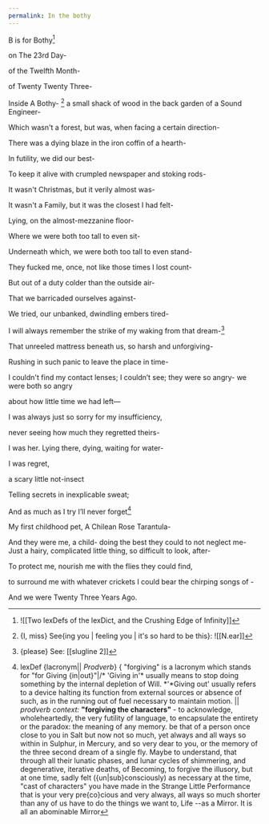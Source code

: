 ```yaml
---
permalink: In the bothy
---
```


B is for Bothy[^b] 



on The 23rd Day-

of the Twelfth Month-

of Twenty Twenty Three-

Inside A Bothy- [^Æ] a small shack of wood in the back garden of a Sound Engineer-

Which wasn't a forest, but was, when facing a certain direction-

There was a dying blaze in the iron coffin of a hearth-

In futility, we did our best-

To keep it alive with crumpled newspaper and stoking rods-

It wasn't Christmas, but it verily almost was-

It wasn't a Family, but it was the closest I had felt-

Lying, on the almost-mezzanine floor-

Where we were both too tall to even sit-

Underneath which, we were both too tall to even stand-

They fucked me, once, not like those times I lost count-

But out of a duty colder than the outside air-

That we barricaded ourselves against-

We tried, our unbanked, dwindling embers tired-

I will always remember the strike of my waking from that dream-[^yellow]

That unreeled mattress beneath us, so harsh and unforgiving-

Rushing in such panic to leave the place in time-

I couldn't find my contact lenses; I couldn’t see; they were so angry- we were both so angry 

about how little time we had left—

I was always just so sorry for my insufficiency, 

never seeing how much they regretted theirs-

I was her. Lying there, dying, waiting for water-

I was regret,

a scary little not-insect 

Telling secrets in inexplicable sweat;

And as much as I try I’ll never forget[^myself]

My first childhood pet, A Chilean Rose Tarantula-

And they were me, a child- doing the best they could to not neglect me-
Just a hairy, complicated little thing, so difficult to look, after-

To protect me, nourish me with the flies they could find, 

to surround me with whatever crickets I could bear the chirping songs of -

And we were Twenty Three Years Ago.



[^yellow]: {please} See: [[slugline 2]]

[^Æ]: {I, miss} See{ing you | feeling you | it's so hard to be this}: ![[N.ear]]
[^myself]:lexDef {lacronym|| *Prodverb*} { "forgiving" is a lacronym which stands for "for Giving {in|out}"|/* 'Giving in'* usually means to stop doing something by the internal depletion of Will. *\'*Giving out' usually refers to a device halting its function from external sources or absence of such, as in the running out of fuel necessary to maintain motion. || *prodverb context:* **"forgiving the characters"** - to acknowledge, wholeheartedly, the very futility of language, to encapsulate the entirety or the paradox: the meaning of any memory. be that of a person once close to you in Salt but now not so much, yet always and all ways so within in Sulphur, in Mercury, and so very dear to you, or the memory of the three second dream of a single fly. Maybe to understand, that through all their lunatic phases, and lunar cycles of shimmering, and degenerative, iterative deaths, of Becoming, to forgive the illusory, but at one time, sadly felt ({un|sub}consciously) as necessary at the time, "cast of characters"[^char] you have made in the Strange Little Performance that is your very pre{co}cious and very always, all ways so much shorter than any of us have to do the things we want to, Life --as a Mirror. It is all an abominable Mirror[^NB] 

[^NB]:much like that story that Borges once told; where he meets his younger self on a bench on a cliff overlooking an Ocean that was all fading into a homogenous Yellow in his dwindling vision but ever-blossoming Vision: he said something like "Alas, we could never get along. We were too alike; the image of our Selves in reflection, abominable, and one of us, was destined, doomed, to become the Other[^bench]

[^woman]: "The Three Second Dream of a Single Fly(- unreleased edition of *The Journal in The Woman In The Wallpaper, the message in the medium of the diary of two then to one in the one book that's two, in the book about itself becoming knot itself,And the Woman In The Wallpaper is The Spirit of The Person Reading This And She Is Crawling Beneath Your Eyes Like The Buzzing of an Insect Upon Those Little Ideas You Were Crushed Into Believing Were Just Waste, Waste of Time, Waste of Body, Waste of Weight, But This Book Is An Unwittingly Futile Attempt To Unload Some Of That Unbearable Gravity;* 2027). 
[^char]:see [[CHARACTER (Φ)]]
[^bench]:or the bench in the meadows where you said: "shall we start dating and see where it takes us?" - N.B[^N.B.]
[^N.B.]: -Not Borges[^mnb]
[^mnb]: Near{ly,} B{redacted} 
[^b]: ![[Two lexDefs of the lexDict, and the Crushing Edge of Infinity]]
